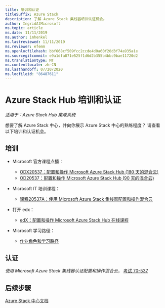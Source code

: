 ```yaml
---
title: 培训和认证
titleSuffix: Azure Stack
description: 了解 Azure Stack 集线器培训认证机会。
author: IngridAtMicrosoft
ms.topic: article
ms.date: 11/11/2019
ms.author: inhenkel
ms.lastreviewed: 11/11/2019
ms.reviewer: efemm
ms.openlocfilehash: bbf668cf509fcc2ccde4d0a60f20d3f74a935a1e
ms.sourcegitcommit: e9a1dfa871e525f1d6d2b355b4bbc9bae11720d2
ms.translationtype: MT
ms.contentlocale: zh-CN
ms.lasthandoff: 07/20/2020
ms.locfileid: "86487611"
---
```

# <a name="azure-stack-hub-training-and-certification"></a>Azure Stack Hub 培训和认证

*适用于：Azure Stack Hub 集成系统*

想要了解 Azure Stack 中心，并向你展示 Azure Stack 中心的熟练程度？ 请查看以下培训和认证机会。

## <a name="training"></a>培训

- Microsoft 官方课程点播：
   - [ODX20537：配置和操作 Microsoft Azure Stack Hub (180 天的混合云) ](https://www.microsoft.com/learning/course.aspx?cid=ODX20537)
   - [OD20537：配置和操作 Microsoft Azure Stack Hub (90 天的混合云) ](https://www.microsoft.com/learning/course.aspx?cid=OD20537)

- Microsoft IT 培训课程：
   - [课程20537A：使用 Microsoft Azure Stack 集线器配置和操作混合云](https://aka.ms/azsmoc)

- 打开 edx：
   - [edX：配置和操作 Microsoft Azure Stack Hub 在线课程](https://aka.ms/AzureStackMOOC)
   
- Microsoft 学习路径：
   - [作业角色和学习路径](https://azure.microsoft.com/training/learning-paths/)

## <a name="certification"></a>认证

*使用 Microsoft Azure Stack 集线器认证配置和操作混合云*， [考试 70-537](https://www.microsoft.com/learning/exam-70-537.aspx)

## <a name="next-steps"></a>后续步骤

[Azure Stack 中心文档](./index.yml)
